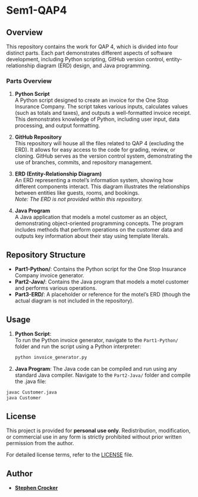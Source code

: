 # Sem1-QAP4

## Overview
This repository contains the work for QAP 4, which is divided into four distinct parts. Each part demonstrates different aspects of software development, including Python scripting, GitHub version control, entity-relationship diagram (ERD) design, and Java programming.

### Parts Overview
1. **Python Script**  
   A Python script designed to create an invoice for the One Stop Insurance Company. The script takes various inputs, calculates values (such as totals and taxes), and outputs a well-formatted invoice receipt. This demonstrates knowledge of Python, including user input, data processing, and output formatting.

2. **GitHub Repository**  
   This repository will house all the files related to QAP 4 (excluding the ERD). It allows for easy access to the code for grading, review, or cloning. GitHub serves as the version control system, demonstrating the use of branches, commits, and repository management.

3. **ERD (Entity-Relationship Diagram)**  
   An ERD representing a motel’s information system, showing how different components interact. This diagram illustrates the relationships between entities like guests, rooms, and bookings.  
   *Note: The ERD is not provided within this repository.*

4. **Java Program**  
   A Java application that models a motel customer as an object, demonstrating object-oriented programming concepts. The program includes methods that perform operations on the customer data and outputs key information about their stay using template literals.

## Repository Structure
- **Part1-Python/**: Contains the Python script for the One Stop Insurance Company invoice generator.
- **Part2-Java/**: Contains the Java program that models a motel customer and performs various operations.
- **Part3-ERD/**: A placeholder or reference for the motel’s ERD (though the actual diagram is not included in the repository).

## Usage
1. **Python Script**:  
   To run the Python invoice generator, navigate to the `Part1-Python/` folder and run the script using a Python interpreter:
   ```bash
   python invoice_generator.py
   ```
2. **Java Program**:
The Java code can be compiled and run using any standard Java compiler. Navigate to the `Part2-Java/` folder and compile the .java file:
```bash
javac Customer.java
java Customer
```
## License

This project is provided for **personal use only**. Redistribution, modification, or commercial use in any form is strictly prohibited without prior written permission from the author.

For detailed license terms, refer to the [LICENSE](./LICENSE.md) file.

## Author
- **[Stephen Crocker](https://github.com/SearchingSteve)** 
